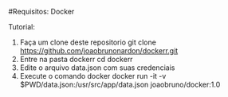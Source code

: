#Requisitos: 
Docker 

Tutorial:
1) Faça um clone deste repositorio git clone https://github.com/joaobrunonardon/dockerr.git
2) Entre na pasta dockerr cd dockerr
3) Edite o arquivo data.json com suas credenciais
4) Execute o comando docker docker run -it  -v $PWD/data.json:/usr/src/app/data.json joaobruno/docker:1.0
